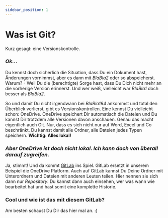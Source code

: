 ```yaml
---
sidebar_position: 1
---
```


# Was ist Git?

Kurz gesagt: eine Versionskontrolle.

### _Ok..._

Du kennst doch sicherlich die Situation, dass Du ein Dokument hast, 
Änderungen vornimmst, aber es dann mit _BlaBla2_ oder so abspeicherst.
Warum? - Weil Du die (berechtigte) Sorge hast, dass Du Dich nicht mehr an die vorherige Version erinnerst. Und wer weiß, vielleicht war _BlaBla1_ doch besser als _BlaBla2_.

So und damit Du nicht irgendwann bei _BlaBla194_ ankommst und total den Überblick verlierst, gibt es Versionskontrollen.
Eine kennst Du vielleicht schon: OneDrive.
OneDrive speichert Dir automatisch die Dateien und Du kannst Dir trotzdem alle Versionen davon anschauen. 
Genau das macht eigentlich auch Git. Nur, dass es sich nicht nur auf Word, Excel und Co beschränkt.
Du kannst damit alle Ordner, alle Dateien jedes Typen speichern.
**Wichtig: Alles lokal!**

### _Aber OneDrive ist doch nicht lokal. Ich kann doch von überall darauf zugreifen._

Ja, stimmt! Und da kommt [GitLab](https://git.coco.study/) ins Spiel.
GitLab ersetzt in unserem Beispiel die OneDrive Platform.
Auch auf GitLab kannst Du Deine Ordner mit Unterordnern und Dateien mit anderen Leuten teilen. Hier nennen sie sich dann nur _Repository_.
Du kannst dann auch einsehen, wer was wann wie bearbeitet hat und hast somit eine komplette Historie.

### Cool und wie ist das mit diesem GitLab?

Am besten schaust Du Dir das hier mal an. :)




